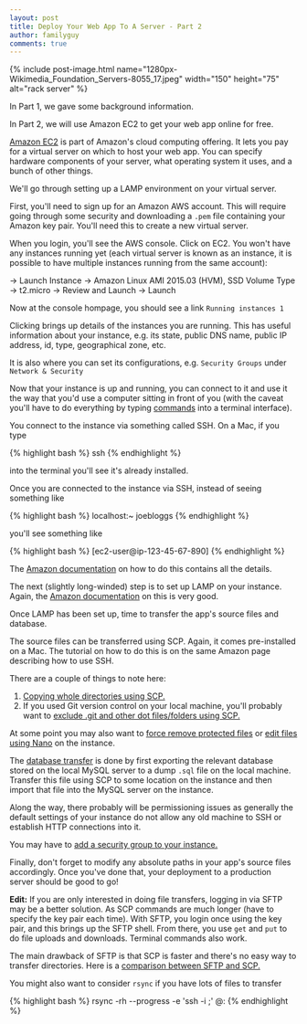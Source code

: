```yaml
---
layout: post
title: Deploy Your Web App To A Server - Part 2
author: familyguy
comments: true
---
```


{% include post-image.html name="1280px-Wikimedia_Foundation_Servers-8055_17.jpeg" width="150" height="75" alt="rack server" %}

In Part 1, we gave some background information.

In Part 2, we will use Amazon EC2 to get your web app online for free.

[Amazon EC2]("https://aws.amazon.com/ec2/") is part of Amazon's cloud computing offering. It lets you pay for a virtual server on which to host your web app. You can specify hardware components of your server, what operating system it uses, and a bunch of other things.

We'll go through setting up a LAMP environment on your virtual server.

First, you'll need to sign up for an Amazon AWS account. This will require going through some security and downloading a `.pem` file containing your Amazon key pair. You'll need this to create a new virtual server.

When you login, you'll see the AWS console. Click on EC2. You won't have any instances running yet (each virtual server is known as an instance, it is possible to have multiple instances running from the same account):

-> Launch Instance -> Amazon Linux AMI 2015.03 (HVM), SSD Volume Type -> t2.micro -> Review and Launch -> Launch

Now at the console hompage, you should see a link `Running instances 1`

Clicking brings up details of the instances you are running. This has useful information about your instance, e.g. its state, public DNS name, public IP address, id, type, geographical zone, etc.

It is also where you can set its configurations, e.g. `Security Groups` under `Network & Security`

Now that your instance is up and running, you can connect to it and use it the way that you'd use a computer sitting in front of you (with the caveat you'll have to do everything by typing [commands]("http://linuxcommand.org/lc3_lts0010.php") into a terminal interface).

You connect to the instance via something called SSH. On a Mac, if you type

{% highlight bash %}
ssh
{% endhighlight %}

into the terminal you'll see it's already installed.

Once you are connected to the instance via SSH, instead of seeing something like

{% highlight bash %}
localhost:~ joebloggs
{% endhighlight %}

you'll see something like

{% highlight bash %}
[ec2-user@ip-123-45-67-890]
{% endhighlight %}

The [Amazon documentation]("http://docs.aws.amazon.com/AWSEC2/latest/UserGuide/AccessingInstancesLinux.html#AccessingInstancesLinuxSCP") on how to do this contains all the details.

The next (slightly long-winded) step is to set up LAMP on your instance. Again, the [Amazon documentation]("http://docs.aws.amazon.com/AWSEC2/latest/UserGuide/install-LAMP.html") on this is very good.

Once LAMP has been set up, time to transfer the app's source files and database. 

The source files can be transferred using SCP. Again, it comes pre-installed on a Mac. The tutorial on how to do this is on the same Amazon page describing how to use SSH.

There are a couple of things to note here:

1. [Copying whole directories using SCP.]("https://serverfault.com/questions/264595/can-scp-copy-directories")
2. If you used Git version control on your local machine, you'll probably want to [exclude .git and other dot files/folders using SCP.]("http://sandeep.shetty.in/2012/01/scp-excluding-git-other-dot.html") 

At some point you may also want to [force remove protected files]("https://unix.stackexchange.com/questions/72864/how-to-avoid-the-need-to-issue-y-several-times-when-removing-protected-file") or [edit files using Nano]("https://www.howtogeek.com/howto/42980/the-beginners-guide-to-nano-the-linux-command-line-text-editor/") on the instance.

The [database transfer]("https://paulund.co.uk/import-and-export-a-database-using-ssh") is done by first exporting the relevant database stored on the local MySQL server to a dump `.sql` file on the local machine. Transfer this file using SCP to some location on the instance and then import that file into the MySQL server on the instance.

Along the way, there probably will be permissioning issues as generally the default settings of your instance do not allow any old machine to SSH or establish HTTP connections into it.

You may have to [add a security group to your instance.]("https://serverfault.com/questions/37088/how-to-add-a-security-group-to-a-running-ec2-instance/565852#565852")

Finally, don't forget to modify any absolute paths in your app's source files accordingly. Once you've done that, your deployment to a production server should be good to go!

**Edit:** If you are only interested in doing file transfers, logging in via SFTP may be a better solution. As SCP commands are much longer (have to specify the key pair each time). With SFTP, you login once using the key pair, and this brings up the SFTP shell. From there, you use `get` and `put` to do file uploads and downloads. Terminal commands also work.

The main drawback of SFTP is that SCP is faster and there's no easy way to transfer directories. Here is a [comparison between SFTP and SCP.]("http://www.jscape.com/blog/scp-vs-sftp")

You might also want to consider `rsync` if you have lots of files to transfer

{% highlight bash %}
rsync -rh --progress -e 'ssh -i <pathtokey>;' <pathtodirectory> <user>@<server>:<path>
{% endhighlight %}
                 